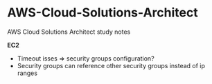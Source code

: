 # AWS-Cloud-Solutions-Architect
AWS Cloud Solutions Architect study notes

**EC2**
* Timeout isses => security groups configuration?
* Security groups can reference other security groups instead of ip ranges
